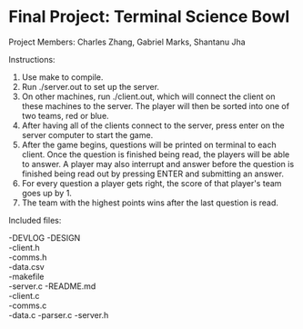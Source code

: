 # Final Project: Terminal Science Bowl

Project Members: Charles Zhang, Gabriel Marks, Shantanu Jha

Instructions:

1. Use make to compile. 
2. Run ./server.out to set up the server. 
3. On other machines, run ./client.out, which will connect the client on these machines to the server. The player will then be sorted into one of two teams, red or blue.
4. After having all of the clients connect to the server, press enter on the server computer to start the game. 
5. After the game begins, questions will be printed on terminal to each client. Once the question is finished being read, the players will be able to answer. A player may also interrupt and answer before the question is finished being read out by pressing ENTER and submitting an answer.
6. For every question a player gets right, the score of that player's team goes up by 1. 
7. The team with the highest points wins after the last question is read.

Included files:

-DEVLOG
-DESIGN			
-client.h	
-comms.h		
-data.csv	
-makefile	
-server.c
-README.md	
-client.c	
-comms.c				
-data.c	
-parser.c 
-server.h
